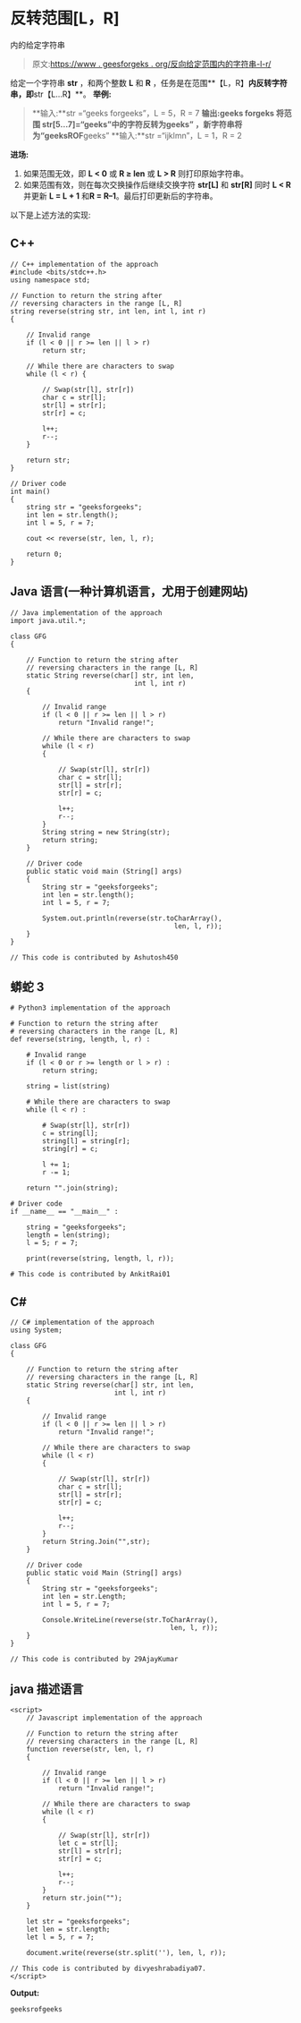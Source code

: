# 反转范围[L，R]

内的给定字符串

> 原文:[https://www . geesforgeks . org/反向给定范围内的字符串-l-r/](https://www.geeksforgeeks.org/reverse-the-given-string-in-the-range-l-r/)

给定一个字符串 **str** ，和两个整数 **L** 和 **R** ，任务是在范围**【L，R】**内反转字符串，即**str【L…R】**。
**举例:**

> **输入:**str =“geeks forgeeks”，L = 5，R = 7
> **输出:**geeks forgeks
> 将范围 str[5…7]=“geeks”**中的字符反转为**geeks”
> ，新字符串将为“geeks**ROF**geeks”
> **输入:**str =“ijklmn”，L = 1，R = 2

**进场:**

1.  如果范围无效，即 **L < 0** 或 **R ≥ len** 或 **L > R** 则打印原始字符串。
2.  如果范围有效，则在每次交换操作后继续交换字符 **str[L]** 和 **str[R]** 同时 **L < R** 并更新 **L = L + 1** 和**R = R–1**。最后打印更新后的字符串。

以下是上述方法的实现:

## C++

```
// C++ implementation of the approach
#include <bits/stdc++.h>
using namespace std;

// Function to return the string after
// reversing characters in the range [L, R]
string reverse(string str, int len, int l, int r)
{

    // Invalid range
    if (l < 0 || r >= len || l > r)
        return str;

    // While there are characters to swap
    while (l < r) {

        // Swap(str[l], str[r])
        char c = str[l];
        str[l] = str[r];
        str[r] = c;

        l++;
        r--;
    }

    return str;
}

// Driver code
int main()
{
    string str = "geeksforgeeks";
    int len = str.length();
    int l = 5, r = 7;

    cout << reverse(str, len, l, r);

    return 0;
}
```

## Java 语言(一种计算机语言，尤用于创建网站)

```
// Java implementation of the approach
import java.util.*;

class GFG
{

    // Function to return the string after
    // reversing characters in the range [L, R]
    static String reverse(char[] str, int len,
                               int l, int r)
    {

        // Invalid range
        if (l < 0 || r >= len || l > r)
            return "Invalid range!";

        // While there are characters to swap
        while (l < r)
        {

            // Swap(str[l], str[r])
            char c = str[l];
            str[l] = str[r];
            str[r] = c;

            l++;
            r--;
        }
        String string = new String(str);
        return string;
    }

    // Driver code
    public static void main (String[] args)
    {
        String str = "geeksforgeeks";
        int len = str.length();
        int l = 5, r = 7;

        System.out.println(reverse(str.toCharArray(),
                                         len, l, r));
    }
}

// This code is contributed by Ashutosh450
```

## 蟒蛇 3

```
# Python3 implementation of the approach

# Function to return the string after
# reversing characters in the range [L, R]
def reverse(string, length, l, r) :

    # Invalid range
    if (l < 0 or r >= length or l > r) :
        return string;

    string = list(string)

    # While there are characters to swap
    while (l < r) :

        # Swap(str[l], str[r])
        c = string[l];
        string[l] = string[r];
        string[r] = c;

        l += 1;
        r -= 1;

    return "".join(string);

# Driver code
if __name__ == "__main__" :

    string = "geeksforgeeks";
    length = len(string);
    l = 5; r = 7;

    print(reverse(string, length, l, r));

# This code is contributed by AnkitRai01
```

## C#

```
// C# implementation of the approach
using System;

class GFG
{

    // Function to return the string after
    // reversing characters in the range [L, R]
    static String reverse(char[] str, int len,
                          int l, int r)
    {

        // Invalid range
        if (l < 0 || r >= len || l > r)
            return "Invalid range!";

        // While there are characters to swap
        while (l < r)
        {

            // Swap(str[l], str[r])
            char c = str[l];
            str[l] = str[r];
            str[r] = c;

            l++;
            r--;
        }
        return String.Join("",str);
    }

    // Driver code
    public static void Main (String[] args)
    {
        String str = "geeksforgeeks";
        int len = str.Length;
        int l = 5, r = 7;

        Console.WriteLine(reverse(str.ToCharArray(),
                                        len, l, r));
    }
}

// This code is contributed by 29AjayKumar
```

## java 描述语言

```
<script>
    // Javascript implementation of the approach

    // Function to return the string after
    // reversing characters in the range [L, R]
    function reverse(str, len, l, r)
    {

        // Invalid range
        if (l < 0 || r >= len || l > r)
            return "Invalid range!";

        // While there are characters to swap
        while (l < r)
        {

            // Swap(str[l], str[r])
            let c = str[l];
            str[l] = str[r];
            str[r] = c;

            l++;
            r--;
        }
        return str.join("");
    }

    let str = "geeksforgeeks";
    let len = str.length;
    let l = 5, r = 7;

    document.write(reverse(str.split(''), len, l, r));

// This code is contributed by divyeshrabadiya07.
</script>
```

**Output:** 

```
geeksrofgeeks
```